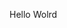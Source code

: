 Hello Wolrd
























































































































































































































































































































































































































































































































































































































































































































































































































































































































































































































































































































































































































































































































































































































































































































































































































































































































































































































































































